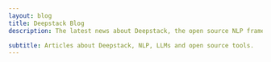 ```yaml
---
layout: blog
title: Deepstack Blog
description: The latest news about Deepstack, the open source NLP framework to use LLMs in production.

subtitle: Articles about Deepstack, NLP, LLMs and open source tools.
---
```

